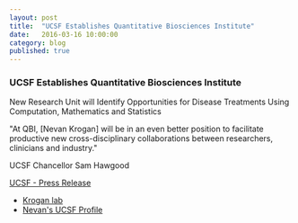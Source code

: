 ```yaml
---
layout: post
title:  "UCSF Establishes Quantitative Biosciences Institute"
date:   2016-03-16 10:00:00
category: blog
published: true
---
```


### UCSF Establishes Quantitative Biosciences Institute

New Research Unit will Identify Opportunities for Disease Treatments Using Computation, Mathematics and Statistics

"At QBI, [Nevan Krogan] will be in an even better position to facilitate productive new cross-disciplinary collaborations between researchers, clinicians and industry."

UCSF Chancellor Sam Hawgood


[UCSF - Press Release](https://www.ucsf.edu/news/2016/03/402156/ucsf-establishes-quantitative-biosciences-institute)

- [Krogan lab](http://kroganlab.ucsf.edu)
- [Nevan's UCSF Profile](http://profiles.ucsf.edu/nevan.krogan)
